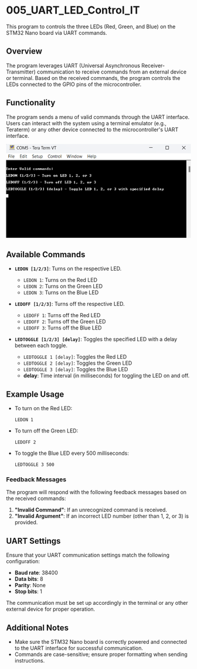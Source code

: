 ﻿# 005_UART_LED_Control_IT

This program to controls the three LEDs (Red, Green, and Blue) on the STM32 Nano board via UART commands.

## Overview

The program leverages UART (Universal Asynchronous Receiver-Transmitter) communication to receive commands from an external device or terminal. Based on the received commands, the program controls the LEDs connected to the GPIO pins of the microcontroller.

## Functionality

The program sends a menu of valid commands through the UART interface. Users can interact with the system using a terminal emulator (e.g., Teraterm) or any other device connected to the microcontroller's UART interface.

  ![menu_mssg](media/menu_mssg.png)

## Available Commands

- **`LEDON [1/2/3]`**: Turns on the respective LED.
  - `LEDON 1`: Turns on the Red LED
  - `LEDON 2`: Turns on the Green LED
  - `LEDON 3`: Turns on the Blue LED

- **`LEDOFF [1/2/3]`**: Turns off the respective LED.
  - `LEDOFF 1`: Turns off the Red LED
  - `LEDOFF 2`: Turns off the Green LED
  - `LEDOFF 3`: Turns off the Blue LED

- **`LEDTOGGLE [1/2/3] [delay]`**: Toggles the specified LED with a delay between each toggle.
  - `LEDTOGGLE 1 [delay]`: Toggles the Red LED
  - `LEDTOGGLE 2 [delay]`: Toggles the Green LED
  - `LEDTOGGLE 3 [delay]`: Toggles the Blue LED
  - **delay**: Time interval (in milliseconds) for toggling the LED on and off.

## Example Usage

- To turn on the Red LED:
  ```plaintext
  LEDON 1

- To turn off the Green LED:
  ```plaintext
  LEDOFF 2

- To toggle the Blue LED every 500 milliseconds:
  ```plaintext
  LEDTOGGLE 3 500

### Feedback Messages

The program will respond with the following feedback messages based on the received commands:

1. **"Invalid Command"**: If an unrecognized command is received.
2. **"Invalid Argument"**: If an incorrect LED number (other than 1, 2, or 3) is provided.

## UART Settings

Ensure that your UART communication settings match the following configuration:
- **Baud rate**: 38400
- **Data bits**: 8
- **Parity**: None
- **Stop bits**: 1

The communication must be set up accordingly in the terminal or any other external device for proper operation.

## Additional Notes

- Make sure the STM32 Nano board is correctly powered and connected to the UART interface for successful communication.
- Commands are case-sensitive; ensure proper formatting when sending instructions.


